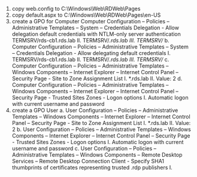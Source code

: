 1. copy web.config to C:\Windows\Web\RDWeb\Pages
2. copy default.aspx to C:\Windows\Web\RDWeb\Pages\en-US
3. create a GPO for Computer
    Computer Configuration – Policies – Administrative Templates – System – Credentials Delegation - Allow delegation default credentials with NTLM-only server authentication
        TERMSRV/rds-cb1.rds.lab
        II. TERMSRV/*.rds.lab
        III. TERMSRV/*
    b. Computer Configuration – Policies – Administrative Templates – System – Credentials Delegation - Allow delegating default credentials
        I. TERMSRV/rds-cb1.rds.lab
        II. TERMSRV/*.rds.lab
        III. TERMSRV/*
    c. Computer Configuration – Policies – Administrative Templates – Windows Components – Internet Explorer – Internet Control Panel – Security Page - Site to Zone Assignment List
        I. *.rds.lab
        II. Value: 2
    d. Computer Configuration – Policies – Administrative Templates – Windows Components – Internet Explorer – Internet Control Panel – Security Page - Trusted Sites Zones  - Logon options
        I. Automatic logon with current username and password
4. create a GPO User
    a. User Configuration – Policies – Administrative Templates – Windows Components – Internet Explorer – Internet Control Panel – Security Page - Site to Zone Assignment List
        I. *.rds.lab
        II. Value: 2
    b. User Configuration – Policies – Administrative Templates – Windows Components – Internet Explorer – Internet Control Panel – Security Page - Trusted Sites Zones  - Logon options
        I. Automatic logon with current username and password
    c. User Configuration – Policies – Administrative Templates – Windows Components – Remote Desktop Services – Remote Desktop Connection Client - Specify SHA1 thumbprints of certificates representing trusted .rdp publishers
        I. <THUMBPRINT HERE>
    
